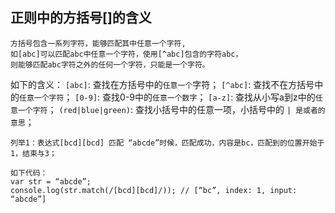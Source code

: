 ## 正则中的方括号[]的含义

```
方括号包含一系列字符，能够匹配其中任意一个字符, 
如[abc]可以匹配abc中任意一个字符，使用[^abc]包含的字符abc，
则能够匹配abc字符之外的任何一个字符，只能是一个字符。
```

如下的含义：
`[abc]`:  查找在方括号中的`任意一个`字符；
`[^abc]`: 查找不在方括号中的`任意一个字符`；
`[0-9]`: 查找0-9中的`任意一个数字`；
`[a-z]`: 查找从小写a到z中的`任意一个字符`；
`(red|blue|green)`: 查找小括号中的任意一项，小括号中的 `| 是或者的意思`；

```
列举1：表达式[bcd][bcd] 匹配 “abcde”时候，匹配成功，内容是bc，匹配到的位置开始于1，结束与3；

如下代码：
var str = “abcde”;
console.log(str.match(/[bcd][bcd]/)); // [“bc”, index: 1, input: “abcde”]
```